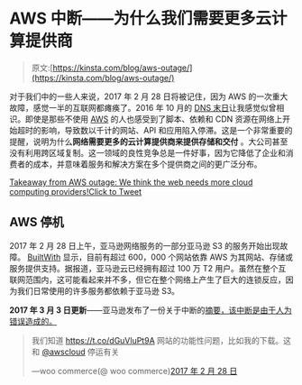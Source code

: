 # AWS 中断——为什么我们需要更多云计算提供商

> 原文:[https://kinsta.com/blog/aws-outage/](https://kinsta.com/blog/aws-outage/)

对于我们中的一些人来说，2017 年 2 月 28 日将被记住，因为 AWS 的一次重大故障，感觉一半的互联网都瘫痪了。2016 年 10 月的 [DNS 末日](https://kinsta.com/blog/premium-dns/)让我感觉似曾相识。即使是那些不使用 [AWS](https://kinsta.com/aws-alternative/) 的人也感受到了脚本、依赖和 CDN 资源在网络上开始超时的影响，导致数以千计的网站、API 和应用陷入停滞。这是一个非常重要的提醒，说明为什么**网络需要更多的云计算提供商来提供存储和交付** 。大公司甚至没有利用跨区域复制。这一领域的良性竞争总是一件好事，因为它降低了企业和消费者的成本，并意味着服务和解决方案在多个提供商之间的更广泛分布。

[Takeaway from AWS outage: We think the web needs more cloud computing providers!Click to Tweet](https://twitter.com/intent/tweet?url=https%3A%2F%2Fkinsta.com%2Fblog%2Faws-outage%2F&via=kinsta&text=Takeaway+from+AWS+outage%3A+We+think+the+web+needs+more+cloud+computing+providers%21&hashtags=cloud%2Ccloudcomputing)

## AWS 停机

2017 年 2 月 28 日上午，亚马逊网络服务的一部分亚马逊 S3 的服务开始出现故障。 [BuiltWith](https://trends.builtwith.com/cdn/Amazon-S3) 显示，目前有超过 600，000 个网站依靠 AWS 为其网站、存储或服务提供支持。据报道，亚马逊云已经拥有超过 100 万 T2 用户。虽然在整个互联网范围内，这可能看起来并不多，但它在整个网络上产生了巨大的连锁反应，因为我们日常使用的许多服务都依赖于亚马逊 S3。

**2017 年 3 月 3 日更新**——亚马逊发布了一份关于中断的[摘要，该中断是由于人为错误造成的。](https://aws.amazon.com/message/41926/)

> 我们知道 https://t.co/dGuVluPt9A 网站的功能性问题，比如我的下载。这和 [@awscloud](https://twitter.com/awscloud?ref_src=twsrc%5Etfw) 停运有关
> 
> —woo commerce(@ woo commerce)[2017 年 2 月 28 日](https://twitter.com/WooCommerce/status/836663491805216768?ref_src=twsrc%5Etfw)